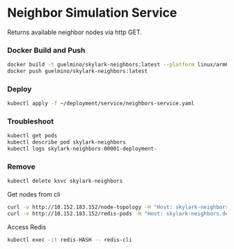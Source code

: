 # Neighbor Simulation Service
Returns available neighbor nodes via http GET.

### Docker Build and Push
```bash
docker build -t guelmino/skylark-neighbors:latest --platform linux/arm64 .
docker push guelmino/skylark-neighbors:latest
```
### Deploy
```bash
kubectl apply -f ~/deployment/service/neighbors-service.yaml
```
### Troubleshoot
```bash
kubectl get pods
kubectl describe pod skylark-neighbors
kubectl logs skylark-neighbors-00001-deployment-
```
### Remove
```bash
kubectl delete ksvc skylark-neighbors
```

Get nodes from cli
```bash
curl -v http://10.152.183.152/node-topology -H "Host: skylark-neighbors.default.svc.cluster.local"
curl -v http://10.152.183.152/redis-pods -H "Host: skylark-neighbors.default.svc.cluster.local"
```

Access Redis
```bash
kubectl exec -it redis-HASH -- redis-cli
```